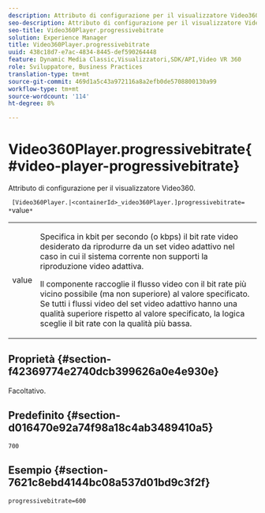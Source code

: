 ```yaml
---
description: Attributo di configurazione per il visualizzatore Video360.
seo-description: Attributo di configurazione per il visualizzatore Video360.
seo-title: Video360Player.progressivebitrate
solution: Experience Manager
title: Video360Player.progressivebitrate
uuid: 438c18d7-e7ac-4834-8445-def590264448
feature: Dynamic Media Classic,Visualizzatori,SDK/API,Video VR 360
role: Sviluppatore, Business Practices
translation-type: tm+mt
source-git-commit: 469d1a5c43a972116a8a2efb0de5708800130a99
workflow-type: tm+mt
source-wordcount: '114'
ht-degree: 8%

---
```



# Video360Player.progressivebitrate{#video-player-progressivebitrate}

Attributo di configurazione per il visualizzatore Video360.

` [Video360Player.|<containerId>_video360Player.]progressivebitrate= *`value`*`

<table id="table_C616483932C2482CA9794DDD7313FD7C"> 
 <tbody> 
  <tr> 
   <td colname="col1"> <p> <span class="codeph"> value</span> </p> </td> 
   <td colname="col2"> <p> Specifica in kbit per secondo (o kbps) il bit rate video desiderato da riprodurre da un set video adattivo nel caso in cui il sistema corrente non supporti la riproduzione video adattiva. </p> <p>Il componente raccoglie il flusso video con il bit rate più vicino possibile (ma non superiore) al valore specificato. Se tutti i flussi video del set video adattivo hanno una qualità superiore rispetto al valore specificato, la logica sceglie il bit rate con la qualità più bassa. </p> </td> 
  </tr> 
 </tbody> 
</table>

## Proprietà {#section-f42369774e2740dcb399626a0e4e930e}

Facoltativo.

## Predefinito {#section-d016470e92a74f98a18c4ab3489410a5}

`700`

## Esempio {#section-7621c8ebd4144bc08a537d01bd9c3f2f}

```
progressivebitrate=600
```

